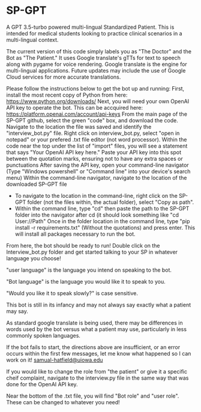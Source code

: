 # SP-GPT
A GPT 3.5-turbo powered multi-lingual Standardized Patient. This is intended for medical students looking to practice clinical scenarios in a multi-lingual context. 

The current version of this code simply labels you as "The Doctor" and the Bot as "The Patient."
It uses Google translate's gTTs for text to speech along with pygame for voice rendering. 
Google translate is the engine for multi-lingual applications. Future updates may include the use of Google Cloud services for more accurate translations. 

Please follow the instructions below to get the bot up and running:
 First, install the most recent copy of Python from here: https://www.python.org/downloads/
 Next, you will need your own OpenAI API key to operate the bot. This can be accquired here:  https://platform.openai.com/account/api-keys
 From the main page of the SP-GPT github, select the green "code" box, and download the code. 
 Navigate to the location the file was saved and identify the "interview_bot.py" file. 
 Right click on interview_bot.py, select "open in notepad" or your prefered .txt file editor (not word processor).
 Within the code near the top under the list of "import" files, you will see a statement that says "Your OpenAI API key here." 
 Paste your API key into this spot between the quotation marks, ensuring not to have any extra spaces or punctuations
 After saving the API key, open your command-line navigator (Type "Windows powershell" or "Command line" into your device's search menu)
 Within the command-line navigator, navigate to the location of the downloaded SP-GPT file 
  - To navigate to the location in the command-line, right click on the SP-GPT folder (not the files within, the actual folder), select "Copy as path".
  - Within the command line, type "cd" then paste the path to the SP-GPT folder into the navigator after cd (it should look something like "cd User://Path"
 Once in the folder location in the command line, type "pip install -r requirements.txt" (Without the quotations) and press enter. This will install all packages necessary to run the bot. 

From here, the bot should be ready to run! Double click on the Interview_bot.py folder and get started talking to your SP in whatever language you choose!

"user language" is the language you intend on speaking to the bot.

"Bot language" is the language you would like it to speak to you. 

"Would you like it to speak slowly?" is case sensitive. 

This bot is still in its infancy and may not always say exactly what a patient may say. 

As standard google translate is being used, there may be differences in words used by the bot versus what a patient may use, particularly in less commonly spoken languages. 

If the bot fails to start, the directions above are insufficient, or an error occurs within the first few messages, let me know what happened so I can work on it! samual-hatfield@uiowa.edu

If you would like to change the role from "the patient" or give it a specific cheif complaint, navigate to the interview.py file in the same way that was done for the OpenAI API key. 

Near the bottom of the .txt file, you will find "Bot role" and "user role". These can be changed to whatever you need!
